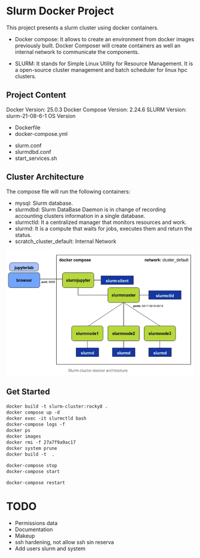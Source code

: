 # Slurm Docker Project

This project presents a slurm cluster using docker containers.

* Docker compose: It allows to create an environment from docker images previously built. Docker Composer will create containers as well an internal network to communicate the components.

* SLURM: It stands for Simple Linux Utility for Resource Management. It is a open-source cluster management and batch scheduler for linux hpc clusters.


## Project Content
Docker Version: 25.0.3
Docker Compose Version: 2.24.6
SLURM Version: slurm-21-08-6-1
OS Version

* Dockerfile
* docker-compose.yml
+ slurm.conf 
+ slurmdbd.conf
+ start_services.sh 

## Cluster Architecture

The compose file will run the following containers:

* mysql:
  Slurm database.
* slurmdbd:
  Slurm DataBase Daemon is in change of recording accounting clusters information in a single database.
* slurmctld:
  It a centralized manager that monitors resources and work.
* slurmd:
  It is a compute that waits for jobs, executes them and return the status. 
* scratch_cluster_default: Internal Network

![Architecture](Architecture.png)

## Get Started 


```console
docker build -t slurm-cluster:rocky8 .
docker compose up -d
docker exec -it slurmctld bash
docker-compose logs -f
docker ps
docker images
docker rmi -f 27a7f9a9ac17
docker system prune
docker build -t  .
```



```console
docker-compose stop
docker-compose start
```

```console
docker-compose restart
```
# TODO
* Permissions data
* Documentation
* Makeup
* ssh hardening, not allow ssh sin reserva
* Add users slurm and system
